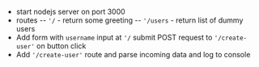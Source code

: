 - start nodejs server on port 3000
- routes
  -- `'/` - return some greeting
  -- `'/users` - return list of dummy users
- Add form with `username` input at `'/`
  submit POST request to `'/create-user'` on button click
- Add `'/create-user'` route and parse incoming data and log to console
